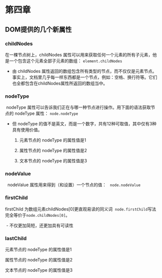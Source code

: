 # 第四章

## DOM提供的几个新属性

### childNodes

  在一棵节点树上，childNodes 属性可以用来获取任何一个元素的所有子元素，他是一个包含这个元素全部子元素的数组：
  <code>element.childNodes</code>
  - 由 childNodes 属性返回的数组包含所有类型的节点，而不仅仅是元素节点。事实上，文档里几乎每一样东西都是一个节点，例如：空格、换行符等。它们也全都包含在childNodes属性所返回的数组当中。

### nodeType

  nodeType 属性可以告诉我们正在与哪一种节点进行操作。用下面的语法获取节点的 nodeType 属性：
  <code>node.nodeType</code>
  - 但 nodeType 的值不是英文，而是一个数字，共有12种可取值，其中仅有3种具有使用价值。

    1.  元素节点的 nodeType 的属性值是1
  
    2.  属性节点的 nodeType 的属性值是2
  
    3.  文本节点的 nodeType 的属性值是3

### nodeValue

   nodeValue 属性用来得到（和设置）一个节点的值：
   <code>node.nodeValue</code>

### firstChild

  firstChild 为数组元素childNodes[0]更直观易读的同义词
  <code>node.firstChild</code>写法完全等价于<code>node.childNodes[0]</code>。
  
  - 不仅更加简短，还更加具有可读性

### lastChild

元素节点的 nodeType 的属性值是1

属性节点的 nodeType 的属性值是2

文本节点的 nodeType 的属性值是3
